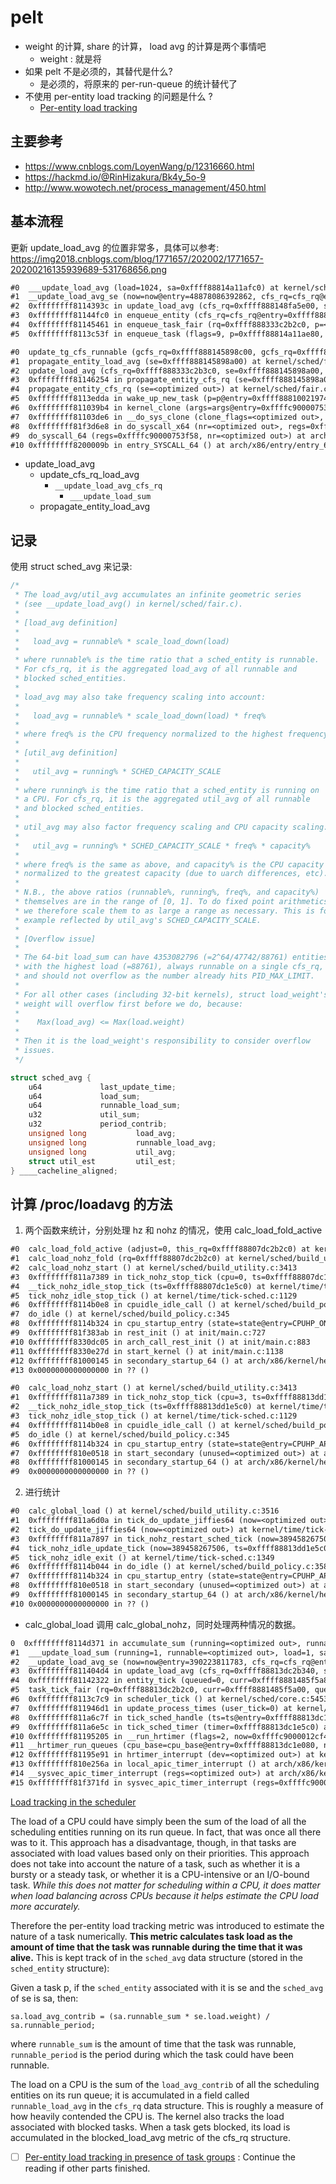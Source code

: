 # pelt

- weight 的计算, share 的计算， load avg 的计算是两个事情吧
  - weight : 就是将
- 如果 pelt 不是必须的，其替代是什么?
  - 是必须的，将原来的 per-run-queue 的统计替代了
- 不使用 per-entity load tracking 的问题是什么 ?
  - [Per-entity load tracking](https://lwn.net/Articles/531853/)

## 主要参考

- https://www.cnblogs.com/LoyenWang/p/12316660.html
- https://hackmd.io/@RinHizakura/Bk4y_5o-9
- http://www.wowotech.net/process_management/450.html

## 基本流程

更新  update_load_avg 的位置非常多，具体可以参考: https://img2018.cnblogs.com/blog/1771657/202002/1771657-20200216135939689-531768656.png
```txt
#0  ___update_load_avg (load=1024, sa=0xffff88814a11afc0) at kernel/sched/pelt.h:44
#1  __update_load_avg_se (now=now@entry=48878086392862, cfs_rq=cfs_rq@entry=0xffff888148fa5e00, se=se@entry=0xffff88814a11af00) at kernel/sched/build_policy.c:4239
#2  0xffffffff8114393c in update_load_avg (cfs_rq=0xffff888148fa5e00, se=0xffff88814a11af00, flags=5) at kernel/sched/fair.c:4018
#3  0xffffffff81144fc0 in enqueue_entity (cfs_rq=cfs_rq@entry=0xffff888148fa5e00, se=se@entry=0xffff88814a11af00, flags=9) at kernel/sched/fair.c:4442
#4  0xffffffff81145461 in enqueue_task_fair (rq=0xffff888333c2b2c0, p=<optimized out>, flags=<optimized out>) at kernel/sched/fair.c:5757
#5  0xffffffff8113c53f in enqueue_task (flags=9, p=0xffff88814a11ae80, rq=0xffff888333c2b2c0) at kernel/sched/core.c:2066
```

```txt
#0  update_tg_cfs_runnable (gcfs_rq=0xffff888145898c00, gcfs_rq=0xffff888145898c00, se=0xffff888145898a00, cfs_rq=0xffff888333c2b3c0) at kernel/sched/fair.c:3584
#1  propagate_entity_load_avg (se=0xffff888145898a00) at kernel/sched/fair.c:3700
#2  update_load_avg (cfs_rq=0xffff888333c2b3c0, se=0xffff888145898a00, flags=1) at kernel/sched/fair.c:4021
#3  0xffffffff81146254 in propagate_entity_cfs_rq (se=0xffff888145898a00, se=0xffff888145898a00) at kernel/sched/fair.c:11538
#4  propagate_entity_cfs_rq (se=<optimized out>) at kernel/sched/fair.c:11522
#5  0xffffffff8113edda in wake_up_new_task (p=p@entry=0xffff888100219740) at kernel/sched/core.c:4678
#6  0xffffffff811039b4 in kernel_clone (args=args@entry=0xffffc90000753eb0) at kernel/fork.c:2695
#7  0xffffffff81103de6 in __do_sys_clone (clone_flags=<optimized out>, newsp=<optimized out>, parent_tidptr=<optimized out>, child_tidptr=<optimized out>, tls=<optimized out>) at kernel/fork.c:2805
#8  0xffffffff81f3d6e8 in do_syscall_x64 (nr=<optimized out>, regs=0xffffc90000753f58) at arch/x86/entry/common.c:50
#9  do_syscall_64 (regs=0xffffc90000753f58, nr=<optimized out>) at arch/x86/entry/common.c:80
#10 0xffffffff8200009b in entry_SYSCALL_64 () at arch/x86/entry/entry_64.S:120
```

- update_load_avg
  - update_cfs_rq_load_avg
    - `__update_load_avg_cfs_rq`
      - `___update_load_sum`
  - propagate_entity_load_avg


## 记录

使用 struct sched_avg 来记录:
```c
/*
 * The load_avg/util_avg accumulates an infinite geometric series
 * (see __update_load_avg() in kernel/sched/fair.c).
 *
 * [load_avg definition]
 *
 *   load_avg = runnable% * scale_load_down(load)
 *
 * where runnable% is the time ratio that a sched_entity is runnable.
 * For cfs_rq, it is the aggregated load_avg of all runnable and
 * blocked sched_entities.
 *
 * load_avg may also take frequency scaling into account:
 *
 *   load_avg = runnable% * scale_load_down(load) * freq%
 *
 * where freq% is the CPU frequency normalized to the highest frequency.
 *
 * [util_avg definition]
 *
 *   util_avg = running% * SCHED_CAPACITY_SCALE
 *
 * where running% is the time ratio that a sched_entity is running on
 * a CPU. For cfs_rq, it is the aggregated util_avg of all runnable
 * and blocked sched_entities.
 *
 * util_avg may also factor frequency scaling and CPU capacity scaling:
 *
 *   util_avg = running% * SCHED_CAPACITY_SCALE * freq% * capacity%
 *
 * where freq% is the same as above, and capacity% is the CPU capacity
 * normalized to the greatest capacity (due to uarch differences, etc).
 *
 * N.B., the above ratios (runnable%, running%, freq%, and capacity%)
 * themselves are in the range of [0, 1]. To do fixed point arithmetics,
 * we therefore scale them to as large a range as necessary. This is for
 * example reflected by util_avg's SCHED_CAPACITY_SCALE.
 *
 * [Overflow issue]
 *
 * The 64-bit load_sum can have 4353082796 (=2^64/47742/88761) entities
 * with the highest load (=88761), always runnable on a single cfs_rq,
 * and should not overflow as the number already hits PID_MAX_LIMIT.
 *
 * For all other cases (including 32-bit kernels), struct load_weight's
 * weight will overflow first before we do, because:
 *
 *    Max(load_avg) <= Max(load.weight)
 *
 * Then it is the load_weight's responsibility to consider overflow
 * issues.
 */

struct sched_avg {
	u64				last_update_time;
	u64				load_sum;
	u64				runnable_load_sum;
	u32				util_sum;
	u32				period_contrib;
	unsigned long			load_avg;
	unsigned long			runnable_load_avg;
	unsigned long			util_avg;
	struct util_est			util_est;
} ____cacheline_aligned;
```

## 计算 /proc/loadavg 的方法

1. 两个函数来统计，分别处理 hz 和 nohz 的情况，使用 calc_load_fold_active
```txt
#0  calc_load_fold_active (adjust=0, this_rq=0xffff88807dc2b2c0) at kernel/sched/build_utility.c:3245
#1  calc_load_nohz_fold (rq=0xffff88807dc2b2c0) at kernel/sched/build_utility.c:3399
#2  calc_load_nohz_start () at kernel/sched/build_utility.c:3413
#3  0xffffffff811a7389 in tick_nohz_stop_tick (cpu=0, ts=0xffff88807dc1e5c0) at kernel/time/tick-sched.c:913
#4  __tick_nohz_idle_stop_tick (ts=0xffff88807dc1e5c0) at kernel/time/tick-sched.c:1108
#5  tick_nohz_idle_stop_tick () at kernel/time/tick-sched.c:1129
#6  0xffffffff8114b0e8 in cpuidle_idle_call () at kernel/sched/build_policy.c:231
#7  do_idle () at kernel/sched/build_policy.c:345
#8  0xffffffff8114b324 in cpu_startup_entry (state=state@entry=CPUHP_ONLINE) at kernel/sched/build_policy.c:442
#9  0xffffffff81f383ab in rest_init () at init/main.c:727
#10 0xffffffff8330dc05 in arch_call_rest_init () at init/main.c:883
#11 0xffffffff8330e27d in start_kernel () at init/main.c:1138
#12 0xffffffff81000145 in secondary_startup_64 () at arch/x86/kernel/head_64.S:358
#13 0x0000000000000000 in ?? ()
```

```txt
#0  calc_load_nohz_start () at kernel/sched/build_utility.c:3413
#1  0xffffffff811a7389 in tick_nohz_stop_tick (cpu=3, ts=0xffff88813dd1e5c0) at kernel/time/tick-sched.c:913
#2  __tick_nohz_idle_stop_tick (ts=0xffff88813dd1e5c0) at kernel/time/tick-sched.c:1108
#3  tick_nohz_idle_stop_tick () at kernel/time/tick-sched.c:1129
#4  0xffffffff8114b0e8 in cpuidle_idle_call () at kernel/sched/build_policy.c:231
#5  do_idle () at kernel/sched/build_policy.c:345
#6  0xffffffff8114b324 in cpu_startup_entry (state=state@entry=CPUHP_AP_ONLINE_IDLE) at kernel/sched/build_policy.c:442
#7  0xffffffff810e0518 in start_secondary (unused=<optimized out>) at arch/x86/kernel/smpboot.c:262
#8  0xffffffff81000145 in secondary_startup_64 () at arch/x86/kernel/head_64.S:358
#9  0x0000000000000000 in ?? ()
```

2. 进行统计
```txt
#0  calc_global_load () at kernel/sched/build_utility.c:3516
#1  0xffffffff811a6d0a in tick_do_update_jiffies64 (now=<optimized out>) at kernel/time/tick-sched.c:148
#2  tick_do_update_jiffies64 (now=<optimized out>) at kernel/time/tick-sched.c:57
#3  0xffffffff811a7897 in tick_nohz_restart_sched_tick (now=389458267506, ts=0xffff88813dd1e5c0) at kernel/time/tick-sched.c:962
#4  tick_nohz_idle_update_tick (now=389458267506, ts=0xffff88813dd1e5c0) at kernel/time/tick-sched.c:1315
#5  tick_nohz_idle_exit () at kernel/time/tick-sched.c:1349
#6  0xffffffff8114b044 in do_idle () at kernel/sched/build_policy.c:358
#7  0xffffffff8114b324 in cpu_startup_entry (state=state@entry=CPUHP_AP_ONLINE_IDLE) at kernel/sched/build_policy.c:442
#8  0xffffffff810e0518 in start_secondary (unused=<optimized out>) at arch/x86/kernel/smpboot.c:262
#9  0xffffffff81000145 in secondary_startup_64 () at arch/x86/kernel/head_64.S:358
#10 0x0000000000000000 in ?? ()
```

- calc_global_load 调用 calc_global_nohz，同时处理两种情况的数据。


```txt
0  0xffffffff8114d371 in accumulate_sum (running=<optimized out>, runnable=<optimized out>, load=<optimized out>, sa=<optimized out>, delta=<optimized out>) at kernel/sched/build_policy.c:4029
#1  ___update_load_sum (running=1, runnable=<optimized out>, load=1, sa=0xffff8881485f5b40, now=390223811783) at kernel/sched/build_policy.c:4150
#2  __update_load_avg_se (now=now@entry=390223811783, cfs_rq=cfs_rq@entry=0xffff88813dc2b340, se=se@entry=0xffff8881485f5a80) at kernel/sched/build_policy.c:4232
#3  0xffffffff811404d4 in update_load_avg (cfs_rq=0xffff88813dc2b340, se=0xffff8881485f5a80, flags=1) at kernel/sched/fair.c:4018
#4  0xffffffff81142322 in entity_tick (queued=0, curr=0xffff8881485f5a80, cfs_rq=0xffff88813dc2b340) at kernel/sched/fair.c:4740
#5  task_tick_fair (rq=0xffff88813dc2b2c0, curr=0xffff8881485f5a00, queued=0) at kernel/sched/fair.c:11416
#6  0xffffffff8113c7c9 in scheduler_tick () at kernel/sched/core.c:5453
#7  0xffffffff811946d1 in update_process_times (user_tick=0) at kernel/time/timer.c:1844
#8  0xffffffff811a6c7f in tick_sched_handle (ts=ts@entry=0xffff88813dc1e5c0, regs=regs@entry=0xffffc900014e3b28) at kernel/time/tick-sched.c:243
#9  0xffffffff811a6e5c in tick_sched_timer (timer=0xffff88813dc1e5c0) at kernel/time/tick-sched.c:1480
#10 0xffffffff81195205 in __run_hrtimer (flags=2, now=0xffffc9000012cf48, timer=0xffff88813dc1e5c0, base=0xffff88813dc1e0c0, cpu_base=0xffff88813dc1e080) at kernel/time/hrtimer.c:1685
#11 __hrtimer_run_queues (cpu_base=cpu_base@entry=0xffff88813dc1e080, now=389462153629, flags=flags@entry=2, active_mask=active_mask@entry=15) at kernel/time/hrtimer.c:1749
#12 0xffffffff81195e91 in hrtimer_interrupt (dev=<optimized out>) at kernel/time/hrtimer.c:1811
#13 0xffffffff810e256a in local_apic_timer_interrupt () at arch/x86/kernel/apic/apic.c:1095
#14 __sysvec_apic_timer_interrupt (regs=<optimized out>) at arch/x86/kernel/apic/apic.c:1112
#15 0xffffffff81f371fd in sysvec_apic_timer_interrupt (regs=0xffffc900014e3b28) at arch/x86/kernel/apic/apic.c:1106
```


[Load tracking in the scheduler](https://lwn.net/Articles/639543/)

The load of a CPU could have simply been the sum of the load of all the scheduling entities running on its run queue.
In fact, that was once all there was to it.
This approach has a disadvantage, though, in that tasks are associated with load values based only on their priorities.
This approach does not take into account the nature of a task, such as whether it is a bursty or a steady task, or whether it is a CPU-intensive or an I/O-bound task.
*While this does not matter for scheduling within a CPU, it does matter when load balancing across CPUs because it helps estimate the CPU load more accurately.*


Therefore the per-entity load tracking metric was introduced to estimate the nature of a task numerically.
**This metric calculates task load as the amount of time that the task was runnable during the time that it was alive.**
This is kept track of in the `sched_avg` data structure (stored in the `sched_entity` structure):

Given a task p, if the `sched_entity` associated with it is se and the `sched_avg` of se is sa, then:
```plain
sa.load_avg_contrib = (sa.runnable_sum * se.load.weight) / sa.runnable_period;
```
where `runnable_sum` is the amount of time that the task was runnable, `runnable_period` is the period during which the task could have been runnable.

The load on a CPU is the sum of the `load_avg_contrib` of all the scheduling entities on its run queue;
it is accumulated in a field called `runnable_load_avg` in the `cfs_rq` data structure.
This is roughly a measure of how heavily contended the CPU is. The kernel also tracks the load associated with blocked tasks. When a task gets blocked, its load is accumulated in the blocked_load_avg metric of the cfs_rq structure.

- [ ] [Per-entity load tracking in presence of task groups](https://lwn.net/Articles/639543/) : Continue the reading if other parts finished.
